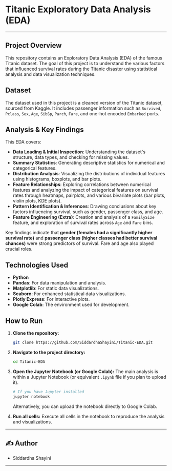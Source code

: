 # Titanic Exploratory Data Analysis (EDA)

---

## Project Overview

This repository contains an Exploratory Data Analysis (EDA) of the famous Titanic dataset. The goal of this project is to understand the various factors that influenced survival rates during the Titanic disaster using statistical analysis and data visualization techniques.

## Dataset

The dataset used in this project is a cleaned version of the Titanic dataset, sourced from Kaggle. It includes passenger information such as `Survived`, `Pclass`, `Sex`, `Age`, `SibSp`, `Parch`, `Fare`, and one-hot encoded `Embarked` ports.

## Analysis & Key Findings

This EDA covers:

* **Data Loading & Initial Inspection**: Understanding the dataset's structure, data types, and checking for missing values.
* **Summary Statistics**: Generating descriptive statistics for numerical and categorical features.
* **Distribution Analysis**: Visualizing the distributions of individual features using histograms, boxplots, and bar plots.
* **Feature Relationships**: Exploring correlations between numerical features and analyzing the impact of categorical features on survival rates through heatmaps, pairplots, and various bivariate plots (bar plots, violin plots, KDE plots).
* **Pattern Identification & Inferences**: Drawing conclusions about key factors influencing survival, such as gender, passenger class, and age.
* **Feature Engineering (Extra)**: Creation and analysis of a `FamilySize` feature, and exploration of survival rates across `Age` and `Fare` bins.

Key findings indicate that **gender (females had a significantly higher survival rate)** and **passenger class (higher classes had better survival chances)** were strong predictors of survival. Fare and age also played crucial roles.

## Technologies Used

* **Python**
* **Pandas**: For data manipulation and analysis.
* **Matplotlib**: For static data visualizations.
* **Seaborn**: For enhanced statistical data visualizations.
* **Plotly Express**: For interactive plots.
* **Google Colab**: The environment used for development.

## How to Run

1.  **Clone the repository:**
    ```bash
    git clone https://github.com/SiddardhaShayini/Titanic-EDA.git
    ```
2.  **Navigate to the project directory:**
    ```bash
    cd Titanic-EDA
    ```
3.  **Open the Jupyter Notebook (or Google Colab):**
    The main analysis is within a Jupyter Notebook (or equivalent `.ipynb` file if you plan to upload it).
    ```bash
    # If you have Jupyter installed
    jupyter notebook
    ```
    Alternatively, you can upload the notebook directly to Google Colab.

4.  **Run all cells:** Execute all cells in the notebook to reproduce the analysis and visualizations.

---

## ✍️ Author

- Siddardha Shayini

---

